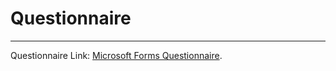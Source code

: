 # Questionnaire
---

Questionnaire Link: [Microsoft Forms Questionnaire](https://forms.office.com/Pages/ResponsePage.aspx?id=Ij1-N6FOLUKwrY_MiUBrnrdhknKLYd5MoByctla4AwZUN1pJTzc0SllXRjFURTBXVVBaSFc0NDJVUy4u).

